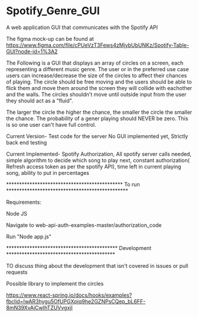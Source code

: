 # Spotify_Genre_GUI
A web application GUI that communicates with the Spotify API

The figma mock-up can be found at https://www.figma.com/file/cPUeVzT3Fews4zMjybUbUNKz/Spotify-Table-GUI?node-id=1%3A2

The Following is a GUI that displays an array of circles on a screen, 
each representing a different music genre. The user or in the preferred use case users 
can increase/decrease the size of the circles to affect their chances of playing. The circle 
should be free moving and the users should be able to flick them and move them around the screen 
they will collide with eachother and the walls. The circles shouldn't move until outside input from the user 
they should act as a "fluid". 

The larger the circle the higher the chance, the smaller the circle the smaller the chance.
The probability of a gener playing should NEVER be zero. This is so one user can't have full control.

Current Version- Test code for the server No GUI implemented yet, Strictly back end testing 

Current Implemented- Spotify Authorization, All spotify server calls needed, simple algorithm to decide which song to play next, 
constant authorization( Refresh access token as per the spotify API), time left in current playing song, ability to put in percentages 

********************************************* To run ***********************************************

Requirements:

Node JS 

Navigate to web-api-auth-examples-master/authorization_code

Run "Node app.js"

******************************************* Development ******************************************

TO discuss thing about the development that isn't covered in issues or pull requests

Possible library to implement the circles 

https://www.react-spring.io/docs/hooks/examples?fbclid=IwAR3hygu5OfUPGXpjq9he2GZNPsCQep_bL6FF-8mN39XvAjCwIhTZUVvgxjI

